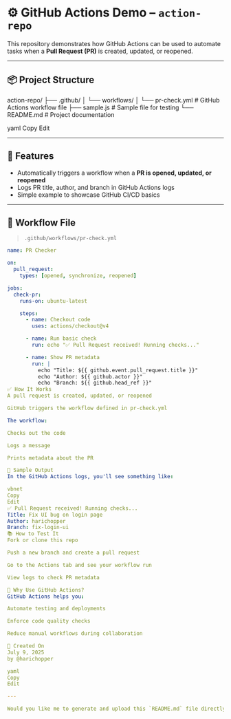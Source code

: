 # ⚙️ GitHub Actions Demo – `action-repo`

This repository demonstrates how GitHub Actions can be used to automate tasks when a **Pull Request (PR)** is created, updated, or reopened.

---

## 📦 Project Structure

action-repo/
├── .github/
│ └── workflows/
│ └── pr-check.yml # GitHub Actions workflow file
├── sample.js # Sample file for testing
└── README.md # Project documentation

yaml
Copy
Edit

---

## 🚀 Features

- Automatically triggers a workflow when a **PR is opened, updated, or reopened**
- Logs PR title, author, and branch in GitHub Actions logs
- Simple example to showcase GitHub CI/CD basics

---

## 🔧 Workflow File

> `.github/workflows/pr-check.yml`

```yaml
name: PR Checker

on:
  pull_request:
    types: [opened, synchronize, reopened]

jobs:
  check-pr:
    runs-on: ubuntu-latest

    steps:
      - name: Checkout code
        uses: actions/checkout@v4

      - name: Run basic check
        run: echo "✅ Pull Request received! Running checks..."

      - name: Show PR metadata
        run: |
          echo "Title: ${{ github.event.pull_request.title }}"
          echo "Author: ${{ github.actor }}"
          echo "Branch: ${{ github.head_ref }}"
✅ How It Works
A pull request is created, updated, or reopened

GitHub triggers the workflow defined in pr-check.yml

The workflow:

Checks out the code

Logs a message

Prints metadata about the PR

📂 Sample Output
In the GitHub Actions logs, you'll see something like:

vbnet
Copy
Edit
✅ Pull Request received! Running checks...
Title: Fix UI bug on login page
Author: harichopper
Branch: fix-login-ui
📚 How to Test It
Fork or clone this repo

Push a new branch and create a pull request

Go to the Actions tab and see your workflow run

View logs to check PR metadata

🧠 Why Use GitHub Actions?
GitHub Actions helps you:

Automate testing and deployments

Enforce code quality checks

Reduce manual workflows during collaboration

📅 Created On
July 9, 2025
by @harichopper

yaml
Copy
Edit

---

Would you like me to generate and upload this `README.md` file directly to your `action-repo` project folder, or give you the Git commands to commit and push it now?
